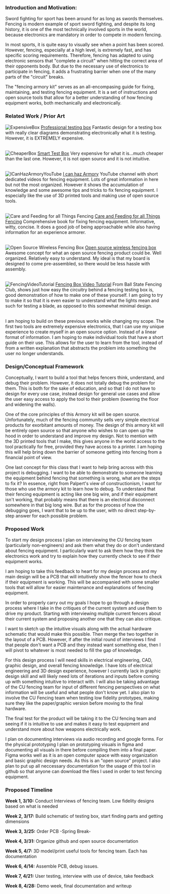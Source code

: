 ### Introduction and Motivation: 

Sword fighting for sport has been around for as long as swords themselves. Fencing is modern example of sport sword fighting, and despite its long history, it is one of the most technically involved sports in the world, because electronics are mandatory in order to compete in modern fencing.

In most sports, it is quite easy to visually see when a point has been scored. However, fencing, especially at a high level, is extremely fast, and has specific scoring requirements. Therefore, fencing has adapted to using electronic sensors that "complete a circuit" when hitting the correct area of their opponents body. But due to the necessary use of electronics to participate in fencing, it adds a frustrating barrier when one of the many parts of the "circuit" breaks.

The "fencing armory kit" serves as an all-encompasing guide for fixing, maintaining, and testing fencing equipment. It is a set of instructions and open source tools that allow for a better understanding of how fencing equipment works, both mechanically and electronically.

### Related Work / Prior Art
![ExpensiveBox](https://github.com/johnalettang/FencingArmoryKit/blob/main/Attachments/Expensive%20Fencing%20Box.png)
[Professional testing box](https://www.absolutefencinggear.com/favero-professional-tester.html)
Fantastic design for a testing box with really clear diagrams demonstrating electronically what it is testing. However, it is EXTREMELY expensive.  
</br>

![CheaperBox](https://github.com/johnalettang/FencingArmoryKit/blob/main/Attachments/Cheaper%20Fencing%20Box.png)
[Smart Test Box](https://fencingstb.com/)
Very expensive for what it is...much cheaper than the last one. However, it is not open source and it is not intuitive.  
</br>


![ICanHazArmoryYouTube](https://github.com/johnalettang/FencingArmoryKit/blob/main/Attachments/ICanHazArmory.png)
[I can haz Armory](https://www.youtube.com/channel/UCK9jC6LJLAbxtFnIBvkuyqw/videos)
YouTube channel with short dedicated videos for fencing equipment. Lots of great information in here but not the most organized. However it shows the accumulation of knowledge and some awesome tips and tricks to fix fencing equipment. I especially like the use of 3D printed tools and making use of open source tools.  
</br>


![Care and Feeding for all Things Fencing](https://github.com/johnalettang/FencingArmoryKit/blob/main/Attachments/Fencing%20Armory%20Book.png)
[Care and Feeding for all Things Fencing](https://store.payloadz.com/go/?id=2675901)
Comprehensive book for fixing fencing equipment. Informative, witty, concise. It does a good job of being approachable while also having information for an experience armorer.  
</br>

![Open Source Wireless Fencing Box](https://github.com/johnalettang/FencingArmoryKit/blob/main/Attachments/OSWirelessFencingBox.png)
[Open source wireless fencing box](https://github.com/Yohannfra/Touche)
Awesome concept for what an open source fencing product could be. Well organized. Relatively easy to understand. My ideal is that my board is designed to come pre-assembled, so there would be less hassle with assembly.  
</br>

![FencingVideoTutorial](https://github.com/johnalettang/FencingArmoryKit/blob/main/Attachments/FencingBoxTutorial.png)
[Fencing Box Video Tutorial](https://www.youtube.com/watch?v=8p2DS3O2PkE)
From Ball State Fencing Club, shows just how easy the circuitry behind a fencing testing box is, good demonstration of how to make one of these yourself. I am going to try to make it so that it is even easier to understand what the lights mean and such for testing a blade, as opposed to this somewhat minimal design.  
</br>

I am hoping to build on these previous works while changing my scope. The first two tools are extremely expensive electronics, that I can use my unique experience to create myself in an open source option. Instead of a linear format of information. I am hoping to make individual tools that have a short guide on their use. This allows for the user to learn from the tool, instead of from a written explanation that abstracts the problem into something the user no longer understands. 

  
### Design/Conceptual Framework

Conceptually, I want to build a tool that helps fencers think, understand, and debug their problem. However, it does not totally debug the problem for them. This is both for the sake of education, and so that I do not have to design for every use case, instead design for general use cases and allow the user easy access to apply the tool to their problem (lowering the floor and widening the walls).

One of the core principles of this Armory kit will be open source. Unfortunately, much of the fencing community sells very simple electrical products for exorbitant amounts of money. The design of this armory kit will be entirely open source so that anyone who wishes to can open up the hood in order to understand and improve my design. Not to mention with the 3D printed tools that I make, this gives anyone in the world access to the tool practically for free, provided they have access to a printer. I am hoping this will help bring down the barrier of someone getting into fencing from a financial point of view.

One last concept for this class that I want to help bring across with this project is debugging. I want to be able to demonstrate to someone learning the equipment behind fencing that something is wrong, what are the steps to fix it? In essence, right from Palpert's view of constructionism, I want for those who use the armory kit to learn how to debug. To understand that their fencing equipment is acting like one big wire, and if their equipment isn't working, that probably means that there is an electrical disconnect somewhere in that big long wire. But as for the process of how the debugging goes, I want that to be up to the user, with no direct step-by-step answer for each possible problem.

### Proposed Work
To start my design process I plan on interviewing the CU fencing team (particularly non-engineers) and ask them what they do or don't understand about fencing equipment. I particularly want to ask them how they think the electronics work and try to explain how they currently check to see if their equipment works.

I am hoping to take this feedback to heart for my design process and my main design will be a PCB that will intuitively show the fencer how to check if their equipment is working. This will be accompanied with some smaller tools that will allow for easier maintenance and explanations of fencing equipment.

In order to properly carry out my goals I hope to go through a design process where I take in the critiques of the current system and use them to drive my product. Starting with interviewing multiple current fencers about their current system and proposing another one that they can also critique.

I want to sketch up the intuitive visuals along with the actual hardware schematic that would make this possible. Then merge the two together in the layout of a PCB. However, if after the initial round of interviews I find that people don't want a PCB and they instead want something else, then I will pivot to whatever is most needed to fill the gap of knowledge.

For this design process I will need skills in electrical engineering, CAD, graphic design, and overall fencing knowledge. I have lots of electrical engineering and 3D design experience, however I currently lack in graphic design skill and will likely need lots of iterations and inputs before coming up with something intuitive to interact with. I will also be taking advantage of the CU fencing team for input of different fencing perspectives on what information will be useful and what people don't know yet. I also plan to involve the CU Fencing team when testing low fidelity prototypes, making sure they like the paper/graphic version before moving to the final hardware.

The final test for the product will be taking it to the CU fencing team and seeing if it is intuitive to use and makes it easy to test equipment and understand more about how weapons electrically work.

I plan on documenting interviews via audio recording and google forms. For the physical prototyping I plan on prototyping visuals in figma and documenting all visuals in there before compiling them into a final paper. Figma works well as it is an open computer space with easy organization and basic graphic design needs.
As this is an "open source" project. I also plan to put up all neccessary documentation for the usage of this tool in github so that anyone can download the files I used in order to test fencing equipment.

### Proposed Timeline

**Week 1, 3/10:** Conduct Interviews of fencing team. Low fidelity designs based on what is needed

**Week 2, 3/17:** Build schematic of testing box, start finding parts and getting dimensions

**Week 3, 3/25:** Order PCB -Spring Break-

**Week 4, 3/31:** Organize github and open source documentation

**Week 5, 4/7:** 3D model/print useful tools for fencing team. Each has documentation

**Week 6, 4/14:** Assemble PCB, debug issues.

**Week 7, 4/21:** User testing, interview with use of device, take feedback

**Week 8, 4/28:** Demo week, final documentation and writeup
